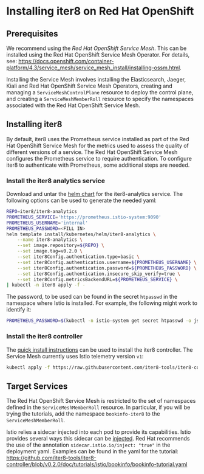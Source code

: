# Installing iter8 on Red Hat OpenShift

## Prerequisites

We recommend using the _Red Hat OpenShift Service Mesh_. This can be installed using the Red Hat OpenShift Service Mesh Operator. For details, see: <https://docs.openshift.com/container-platform/4.3/service_mesh/service_mesh_install/installing-ossm.html>.

Installing the Service Mesh involves installing the Elasticsearch, Jaeger, Kiali and Red Hat OpenShift Service Mesh Operators, creating and managing a `ServiceMeshControlPlane` resource to deploy the control plane, and creating a `ServiceMeshMemberRoll` resource to specify the namespaces associated with the Red Hat OpenShift Service Mesh.

## Installing iter8

By default, iter8 uses the Prometheus service installed as part of the Red Hat OpenShift Service Mesh for the metrics used to assess the quality of different versions of a service. The Red Hat OpenShift Service Mesh configures the Prometheus service to require authentication. To configure iter8 to authenticate with Prometheus, some additional steps are needed.

### Install the iter8 analytics service

Download and untar the [helm chart](https://github.com/iter8-tools/iter8-analytics/releases/download/v0.2.0/iter8-analytics-helm-char.tar) for the iter8-analytics service. The following options can be used to generate the needed yaml:

```bash
REPO=iter8/iter8-analytics
PROMETHEUS_SERVICE='https://prometheus.istio-system:9090'
PROMETHEUS_USERNAME='internal'
PROMETHEUS_PASSWORD=<FILL IN>
helm template install/kubernetes/helm/iter8-analytics \
    --name iter8-analytics \
    --set image.repository=${REPO} \
    --set image.tag=v0.2.0 \
    --set iter8Config.authentication.type=basic \
    --set iter8Config.authentication.username=${PROMETHEUS_USERNAME} \
    --set iter8Config.authentication.password=${PROMETHEUS_PASSWORD} \
    --set iter8Config.authentication.insecure_skip_verify=true \
    --set iter8Config.metricsBackendURL=${PROMETHEUS_SERVICE} \
| kubectl -n iter8 apply -f -
```

The password, to be used can be found in the secret `htpasswd` in the namespace where Istio is installed. For example, the following might work to identify it:

```bash
PROMETHEUS_PASSWORD=$(kubectl -n istio-system get secret htpasswd -o jsonpath='{.data.rawPassword}' | base64 --decode)
```

### Install the iter8 controller

The [quick install instructions](https://github.com/iter8-tools/docs/blob/v0.2.0/doc_files/iter8_install.md#quick-installation) can be used to install the iter8 controller. The Service Mesh currently uses Istio telemetry version `v1`:

```bash
kubectl apply -f https://raw.githubusercontent.com/iter8-tools/iter8-controller/v0.2.0/install/iter8-controller.yaml
```

## Target Services

The Red Hat OpenShift Service Mesh is restricted to the set of namespaces defined in the `ServiceMeshMemberRoll` resource. In particular, if you will be trying the tutorials, add the namespace `bookinfo-iter8` to the `ServiceMeshMemberRoll`.

Istio relies a sidecar injected into each pod to provide its capabilities. Istio provides several ways this sidecar can be [injected](https://istio.io/docs/setup/additional-setup/sidecar-injection/). Red Hat recommends the use of the annotation `sidecar.istio.io/inject: "true"` in the deployment yaml. Examples can be found in the yaml for the tutorial: <https://github.com/iter8-tools/iter8-controller/blob/v0.2.0/doc/tutorials/istio/bookinfo/bookinfo-tutorial.yaml>
